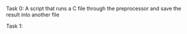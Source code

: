 Task 0:  A script that runs a C file through the preprocessor and save the result into another file

Task 1:  
